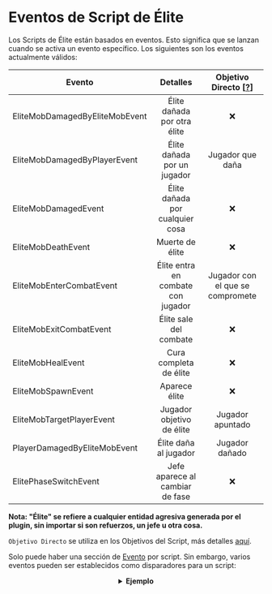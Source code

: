# Eventos de Script de Élite

Los Scripts de Élite están basados en eventos. Esto significa que se lanzan cuando se activa un evento específico. Los siguientes son los eventos actualmente válidos:

| Evento | Detalles | Objetivo Directo [[?]($language$/elitemobs/elitescript_targets.md)] |
| --- | :-: |:----------------------------------------------------------------:|
| EliteMobDamagedByEliteMobEvent | Élite dañada por otra élite |                                ❌                                 |
| EliteMobDamagedByPlayerEvent | Élite dañada por un jugador |                         Jugador que daña                          |
| EliteMobDamagedEvent | Élite dañada por cualquier cosa |                                ❌                                 |
| EliteMobDeathEvent | Muerte de élite |                                ❌                                 |
| EliteMobEnterCombatEvent | Élite entra en combate con jugador |                         Jugador con el que se compromete                          |
| EliteMobExitCombatEvent | Élite sale del combate |                                ❌                                 |
| EliteMobHealEvent | Cura completa de élite |                                ❌                                 |
| EliteMobSpawnEvent | Aparece élite |                                ❌                                 |
| EliteMobTargetPlayerEvent | Jugador objetivo de élite |                         Jugador apuntado                          |
| PlayerDamagedByEliteMobEvent | Élite daña al jugador |                          Jugador dañado                          |
| ElitePhaseSwitchEvent | Jefe aparece al cambiar de fase |                                ❌                                 |

**Nota: "Élite" se refiere a cualquier entidad agresiva generada por el plugin, sin importar si son refuerzos, un jefe u otra cosa.**

`Objetivo Directo` se utiliza en los Objetivos del Script, más detalles [aquí]($language$/elitemobs/elitescript_targets.md).

Solo puede haber una sección de [Evento]($language$/elitemobs/elitescript_events.md) por script. Sin embargo, varios eventos pueden ser establecidos como disparadores para un script:

<div align="center">

<details> 

<summary><b>Ejemplo</b></summary>

<div align="left">

```yaml
eliteScript:
  Ejemplo:
    Eventos:
    - EliteMobDamagedByPlayerEvent
    - EliteMobTargetPlayerEvent
    Acciones:
    - acción: EMPUJE
      Objetivo:
        tipoDeObjetivo: AUTOS
      vValor: 0,.3,0
    Tiempos de espera:
      local: 60
      global: 20
```

Este script haría que la élite saltara cuando fuera golpeada por un jugador o cuando apuntara a un jugador.

</div>

</details>

</div>